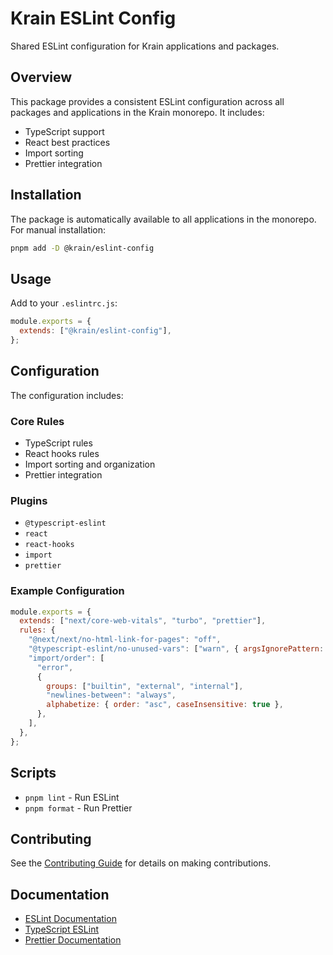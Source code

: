 # Krain ESLint Config

Shared ESLint configuration for Krain applications and packages.

## Overview

This package provides a consistent ESLint configuration across all packages and applications in the Krain monorepo. It includes:

- TypeScript support
- React best practices
- Import sorting
- Prettier integration

## Installation

The package is automatically available to all applications in the monorepo. For manual installation:

```bash
pnpm add -D @krain/eslint-config
```

## Usage

Add to your `.eslintrc.js`:

```javascript
module.exports = {
  extends: ["@krain/eslint-config"],
};
```

## Configuration

The configuration includes:

### Core Rules

- TypeScript rules
- React hooks rules
- Import sorting and organization
- Prettier integration

### Plugins

- `@typescript-eslint`
- `react`
- `react-hooks`
- `import`
- `prettier`

### Example Configuration

```javascript
module.exports = {
  extends: ["next/core-web-vitals", "turbo", "prettier"],
  rules: {
    "@next/next/no-html-link-for-pages": "off",
    "@typescript-eslint/no-unused-vars": ["warn", { argsIgnorePattern: "^_" }],
    "import/order": [
      "error",
      {
        groups: ["builtin", "external", "internal"],
        "newlines-between": "always",
        alphabetize: { order: "asc", caseInsensitive: true },
      },
    ],
  },
};
```

## Scripts

- `pnpm lint` - Run ESLint
- `pnpm format` - Run Prettier

## Contributing

See the [Contributing Guide](../../docs/CONTRIBUTING.md) for details on making contributions.

## Documentation

- [ESLint Documentation](https://eslint.org/docs/latest/)
- [TypeScript ESLint](https://typescript-eslint.io/)
- [Prettier Documentation](https://prettier.io/docs/en/)
